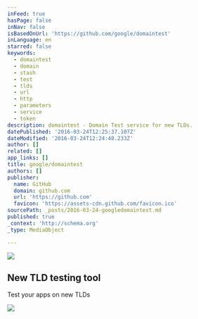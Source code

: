 ```yaml
---
inFeed: true
hasPage: false
inNav: false
isBasedOnUrl: 'https://github.com/google/domaintest'
inLanguage: en
starred: false
keywords:
  - domaintest
  - domain
  - stash
  - test
  - tlds
  - url
  - http
  - parameters
  - service
  - token
description: domaintest - Domain Test service for new TLDs.
datePublished: '2016-03-24T12:25:37.107Z'
dateModified: '2016-03-24T12:24:48.233Z'
author: []
related: []
app_links: []
title: google/domaintest
authors: []
publisher:
  name: GitHub
  domain: github.com
  url: 'https://github.com'
  favicon: 'https://assets-cdn.github.com/favicon.ico'
sourcePath: _posts/2016-03-24-googledomaintest.md
published: true
_context: 'http://schema.org'
_type: MediaObject

---
```

![](https://the-grid-user-content.s3-us-west-2.amazonaws.com/754c6500-c158-4a56-8a09-f61785f3f63d.png)

<article style=""><h1>New TLD testing tool</h1><p>Test your apps on new TLDs</p><img src="https://s3-us-west-2.amazonaws.com/the-grid-img/p/7124b01b65d573016a9ca6e63b5273fef0a483e5.jpg" /></article>